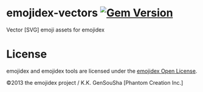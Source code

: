 emojidex-vectors [![Gem Version](https://badge.fury.io/rb/emojidex-vectors.svg)](https://badge.fury.io/rb/emojidex-vectors)
================

Vector [SVG] emoji assets for emojidex

License
=======
emojidex and emojidex tools are licensed under the [emojidex Open License](https://www.emojidex.com/emojidex/emojidex_open_license).

©2013 the emojidex project / K.K. GenSouSha [Phantom Creation Inc.]
